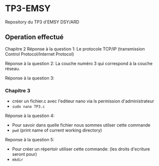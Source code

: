 # TP3-EMSY
Repository du TP3 d'EMSY DSY/ARD


## Operation effectué
Chapitre 2
Réponse à la question 1:
Le protocole TCP/IP (transmission Control Protocol/Internet Protocol)

Réponse à la question 2:
La couche numéro 3 qui correspond à la couche réseau.

Réponse à la question 3:


### Chapitre 3
* créer un fichier.c avec l'editeur nano via ls permission d'administrateur
* `sudo nano TP3.c`

Réponse à la question 4:
* Pour savoir dans quelle fichier nous sommes utilser cette commande
* `pwd`  (print name of current working directory)

Reponse à la question 5:
* Pour créer un répertoir utiliser cette commande: (les droits d'ecriture seront pour)
*  `mkdir`


